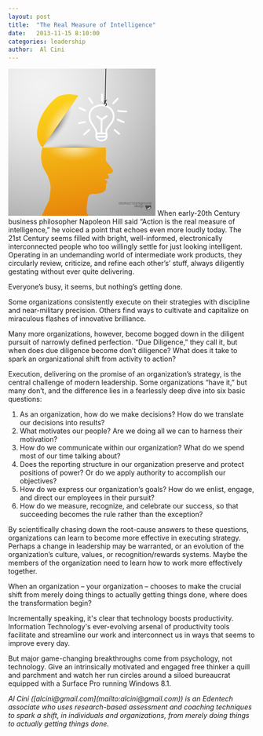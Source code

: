 ```yaml
---
layout: post
title:  "The Real Measure of Intelligence"
date:   2013-11-15 8:10:00
categories: leadership
author:  Al Cini
---
```


<img src="/assets/thinking.png" class="right padded-left" alt="Garland" itemprop="image"> When early-20th Century business philosopher Napoleon Hill said “Action is the real measure of intelligence,” he voiced a point that echoes even more loudly today. The 21st Century seems filled with bright, well-informed, electronically interconnected people who too willingly settle for just looking intelligent. Operating in an undemanding world of intermediate work products, they circularly review, criticize, and refine each other’s’ stuff, always diligently gestating without ever quite delivering.

Everyone’s busy, it seems, but nothing’s getting done.

Some organizations consistently execute on their strategies with discipline and near-military precision. Others find ways to cultivate and capitalize on miraculous flashes of innovative brilliance.

Many more organizations, however, become bogged down in the diligent pursuit of narrowly defined perfection. “Due Diligence,” they call it, but when does due diligence become don’t diligence? What does it take to spark an organizational shift from activity to action?

<span itemprop="description">Execution, delivering on the promise of an organization’s strategy, is the central challenge of modern leadership. Some organizations “have it,” but many don’t, and the difference lies in a fearlessly deep dive into six basic questions</span>:

1.	As an organization, how do we make decisions? How do we translate our decisions into results?
2.	What motivates our people? Are we doing all we can to harness their motivation?
3.	How do we communicate within our organization? What do we spend most of our time talking about?
4.	Does the reporting structure in our organization preserve and protect positions of power? Or do we apply authority to accomplish our objectives?
5.	How do we express our organization’s goals? How do we enlist, engage, and direct our employees in their pursuit?
6.	How do we measure, recognize, and celebrate our success, so that succeeding becomes the rule rather than the exception?

By scientifically chasing down the root-cause answers to these questions, organizations can learn to become more effective in executing strategy. Perhaps a change in leadership may be warranted, or an evolution of the organization’s culture, values, or recognition/rewards systems. Maybe the members of the organization need to learn how to work more effectively together.

When an organization – your organization – chooses to make the crucial shift from merely doing things to actually getting things done, where does the transformation begin?

Incrementally speaking, it's clear that technology boosts productivity. Information Technology's ever-evolving arsenal of productivity tools facilitate and streamline our work and interconnect us in ways that seems to improve every day.

But major game-changing breakthroughs come from psychology, not technology. Give an intrinsically motivated and engaged free thinker a quill and parchment and watch her run circles around a siloed bureaucrat equipped with a Surface Pro running Windows 8.1.

<em>
Al Cini ([alcini@gmail.com](mailto:alcini@gmail.com)) is an Edentech associate who uses research-based assessment and coaching techniques to spark a shift, in individuals and organizations, from merely doing things to actually getting things done.
</em>

[ac]: alcini@gmail.com